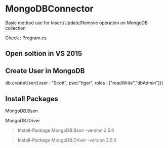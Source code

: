 # MongoDBConnector

Basic method use for Insert/Update/Remove operation on MongoDB collection

Check : Program.cs

## Open soltion in VS 2015
## Create User in MongoDB

db.createUser({user : "Scott", pwd:"tiger", roles : ["readWrite","dbAdmin"]})

## Install Packages 
MongoDB.Bson 

MongoDB.Driver

> Install-Package MongoDB.Bson -version 2.5.0

> Install-Package MongoDB.Driver -version 2.5.0
